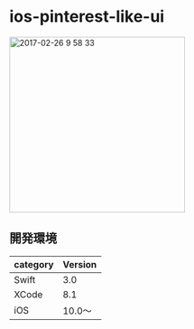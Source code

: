 # ios-pinterest-like-ui

<img width="311" alt="2017-02-26 9 58 33" src="https://cloud.githubusercontent.com/assets/9479568/23336142/2d527120-fc0a-11e6-9ea8-e88687b3ec61.png">

## 開発環境

|category | Version| 
|---|---|
| Swift | 3.0 |
| XCode | 8.1 |
| iOS | 10.0〜 |
